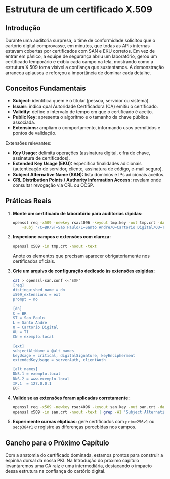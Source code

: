 # Estrutura de um certificado X.509

## Introdução

Durante uma auditoria surpresa, o time de conformidade solicitou que o cartório digital comprovasse, em minutos, que todas as APIs internas estavam cobertas por certificados com SAN e EKU corretos. Em vez de entrar em pânico, a equipe de segurança abriu um laboratório, gerou um certificado temporário e exibiu cada campo na tela, mostrando como a estrutura X.509 torna visível a confiança que sustentamos. A demonstração arrancou aplausos e reforçou a importância de dominar cada detalhe.

## Conceitos Fundamentais

- **Subject:** identifica quem é o titular (pessoa, servidor ou sistema).
- **Issuer:** indica qual Autoridade Certificadora (CA) emitiu o certificado.
- **Validity:** define o intervalo de tempo em que o certificado é aceito.
- **Public Key:** apresenta o algoritmo e o tamanho da chave pública associada.
- **Extensions:** ampliam o comportamento, informando usos permitidos e pontos de validação.

Extensões relevantes:

- **Key Usage:** delimita operações (assinatura digital, cifra de chave, assinatura de certificados).
- **Extended Key Usage (EKU):** especifica finalidades adicionais (autenticação de servidor, cliente, assinatura de código, e-mail seguro).
- **Subject Alternative Name (SAN):** lista domínios e IPs adicionais aceitos.
- **CRL Distribution Points / Authority Information Access:** revelam onde consultar revogação via CRL ou OCSP.

## Práticas Reais

1. **Monte um certificado de laboratório para auditorias rápidas:**
   ```bash
   openssl req -x509 -newkey rsa:4096 -keyout tmp.key -out tmp.crt -days 30 -nodes \
       -subj "/C=BR/ST=Sao Paulo/L=Santo Andre/O=Cartorio Digital/OU=TI/CN=exemplo.local"
   ```

2. **Inspecione campos e extensões com clareza:**
   ```bash
   openssl x509 -in tmp.crt -noout -text
   ```
   Anote os elementos que precisam aparecer obrigatoriamente nos certificados oficiais.

3. **Crie um arquivo de configuração dedicado às extensões exigidas:**
   ```bash
   cat > openssl-san.conf <<'EOF'
   [req]
   distinguished_name = dn
   x509_extensions = ext
   prompt = no

   [dn]
   C = BR
   ST = Sao Paulo
   L = Santo Andre
   O = Cartorio Digital
   OU = TI
   CN = exemplo.local

   [ext]
   subjectAltName = @alt_names
   keyUsage = critical, digitalSignature, keyEncipherment
   extendedKeyUsage = serverAuth, clientAuth

   [alt_names]
   DNS.1 = exemplo.local
   DNS.2 = www.exemplo.local
   IP.1  = 127.0.0.1
   EOF
   ```

4. **Valide se as extensões foram aplicadas corretamente:**
   ```bash
   openssl req -x509 -newkey rsa:4096 -keyout san.key -out san.crt -days 30 -nodes -config openssl-san.conf
   openssl x509 -in san.crt -noout -text | grep -A1 'Subject Alternative Name'
   ```

5. **Experimente curvas elípticas:** gere certificados com `prime256v1` ou `secp384r1` e registre as diferenças percebidas nos campos.

## Gancho para o Próximo Capítulo

Com a anatomia do certificado dominada, estamos prontos para construir a espinha dorsal da nossa PKI. Na Introdução do próximo capítulo levantaremos uma CA raiz e uma intermediária, destacando o impacto dessa estrutura na confiança do cartório digital.
